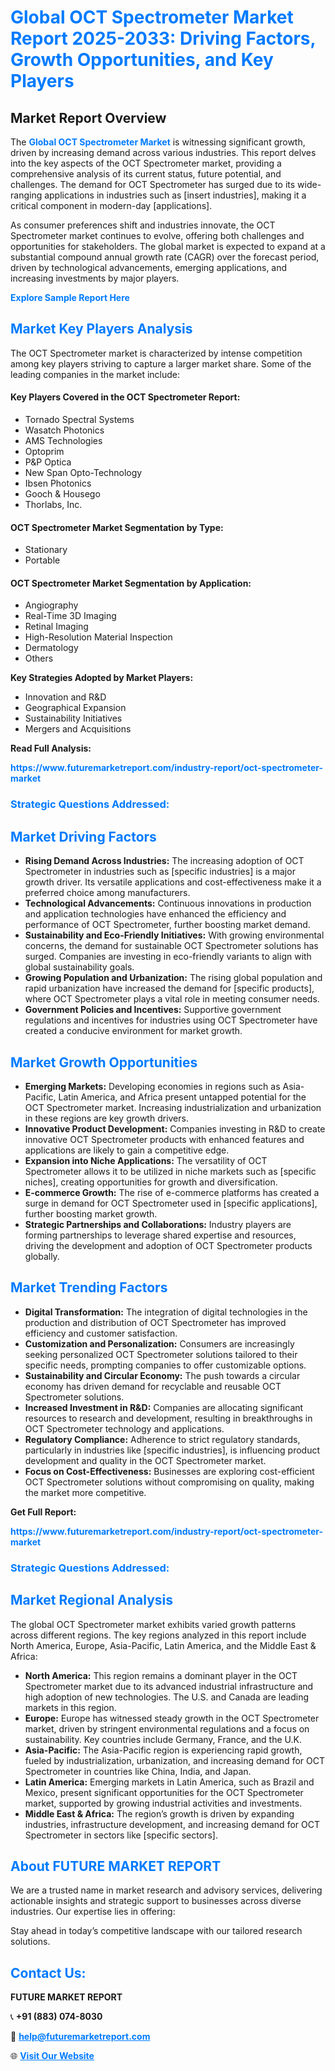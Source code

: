 <h1 style="color: #007BFF;">Global OCT Spectrometer Market Report 2025-2033: Driving Factors, Growth Opportunities, and Key Players</h1>

<section id="overview">
<h2>Market Report Overview</h2>
<p>The <a href="https://www.futuremarketreport.com/industry-report/oct-spectrometer-market" style="color: #007BFF; text-decoration: none;"><strong>Global OCT Spectrometer Market</strong></a> is witnessing significant growth, driven by increasing demand across various industries. This report delves into the key aspects of the OCT Spectrometer market, providing a comprehensive analysis of its current status, future potential, and challenges. The demand for OCT Spectrometer has surged due to its wide-ranging applications in industries such as [insert industries], making it a critical component in modern-day [applications].</p>
<p>As consumer preferences shift and industries innovate, the OCT Spectrometer market continues to evolve, offering both challenges and opportunities for stakeholders. The global market is expected to expand at a substantial compound annual growth rate (CAGR) over the forecast period, driven by technological advancements, emerging applications, and increasing investments by major players.</p>
</section>

<section id="overview">
<p><a href="https://www.futuremarketreport.com/request-sample/reportId=59269" style="color: #007BFF; text-decoration: none;"><strong>Explore Sample Report Here</strong></a></p>
</section>

<section id="key-players">
<h2 style="color: #007BFF;">Market Key Players Analysis</h2>
<p>The OCT Spectrometer market is characterized by intense competition among key players striving to capture a larger market share. Some of the leading companies in the market include:</p>
<h4>Key Players Covered in the OCT Spectrometer Report:</h4>
<ul><li>Tornado Spectral Systems</li><li>Wasatch Photonics</li><li>AMS Technologies</li><li>Optoprim</li><li>P&amp;P Optica</li><li>New Span Opto-Technology</li><li>Ibsen Photonics</li><li>Gooch &amp; Housego</li><li>Thorlabs, Inc.</li></ul>
<h4>OCT Spectrometer Market Segmentation by Type:</h4>
<ul><li>Stationary</li><li>Portable</li></ul>

<h4>OCT Spectrometer Market Segmentation by Application:</h4>
<ul><li>Angiography</li><li>Real-Time 3D Imaging</li><li>Retinal Imaging</li><li>High-Resolution Material Inspection</li><li>Dermatology</li><li>Others</li></ul>
<p><strong>Key Strategies Adopted by Market Players:</strong></p>
<ul>
<li>Innovation and R&D</li>
<li>Geographical Expansion</li>
<li>Sustainability Initiatives</li>
<li>Mergers and Acquisitions</li>
</ul>
</section>

<section>
<p><strong>Read Full Analysis: </strong></p><a href="https://www.futuremarketreport.com/industry-report/oct-spectrometer-market" style="color: #007BFF; text-decoration: none;"><strong>https://www.futuremarketreport.com/industry-report/oct-spectrometer-market</strong></a>
<h3 style="color: #007BFF;">Strategic Questions Addressed:</h3>
</section>

<section id="driving-factors">
<h2 style="color: #007BFF;">Market Driving Factors</h2>
<ul>
<li><strong>Rising Demand Across Industries:</strong> The increasing adoption of OCT Spectrometer in industries such as [specific industries] is a major growth driver. Its versatile applications and cost-effectiveness make it a preferred choice among manufacturers.</li>
<li><strong>Technological Advancements:</strong> Continuous innovations in production and application technologies have enhanced the efficiency and performance of OCT Spectrometer, further boosting market demand.</li>
<li><strong>Sustainability and Eco-Friendly Initiatives:</strong> With growing environmental concerns, the demand for sustainable OCT Spectrometer solutions has surged. Companies are investing in eco-friendly variants to align with global sustainability goals.</li>
<li><strong>Growing Population and Urbanization:</strong> The rising global population and rapid urbanization have increased the demand for [specific products], where OCT Spectrometer plays a vital role in meeting consumer needs.</li>
<li><strong>Government Policies and Incentives:</strong> Supportive government regulations and incentives for industries using OCT Spectrometer have created a conducive environment for market growth.</li>
</ul>
</section>

<section id="growth-opportunities">
<h2 style="color: #007BFF;">Market Growth Opportunities</h2>
<ul>
<li><strong>Emerging Markets:</strong> Developing economies in regions such as Asia-Pacific, Latin America, and Africa present untapped potential for the OCT Spectrometer market. Increasing industrialization and urbanization in these regions are key growth drivers.</li>
<li><strong>Innovative Product Development:</strong> Companies investing in R&D to create innovative OCT Spectrometer products with enhanced features and applications are likely to gain a competitive edge.</li>
<li><strong>Expansion into Niche Applications:</strong> The versatility of OCT Spectrometer allows it to be utilized in niche markets such as [specific niches], creating opportunities for growth and diversification.</li>
<li><strong>E-commerce Growth:</strong> The rise of e-commerce platforms has created a surge in demand for OCT Spectrometer used in [specific applications], further boosting market growth.</li>
<li><strong>Strategic Partnerships and Collaborations:</strong> Industry players are forming partnerships to leverage shared expertise and resources, driving the development and adoption of OCT Spectrometer products globally.</li>
</ul>
</section>

<section id="trending-factors">
<h2 style="color: #007BFF;">Market Trending Factors</h2>
<ul>
<li><strong>Digital Transformation:</strong> The integration of digital technologies in the production and distribution of OCT Spectrometer has improved efficiency and customer satisfaction.</li>
<li><strong>Customization and Personalization:</strong> Consumers are increasingly seeking personalized OCT Spectrometer solutions tailored to their specific needs, prompting companies to offer customizable options.</li>
<li><strong>Sustainability and Circular Economy:</strong> The push towards a circular economy has driven demand for recyclable and reusable OCT Spectrometer solutions.</li>
<li><strong>Increased Investment in R&D:</strong> Companies are allocating significant resources to research and development, resulting in breakthroughs in OCT Spectrometer technology and applications.</li>
<li><strong>Regulatory Compliance:</strong> Adherence to strict regulatory standards, particularly in industries like [specific industries], is influencing product development and quality in the OCT Spectrometer market.</li>
<li><strong>Focus on Cost-Effectiveness:</strong> Businesses are exploring cost-efficient OCT Spectrometer solutions without compromising on quality, making the market more competitive.</li>
</ul>
</section>

<section>
<p><strong>Get Full Report: </strong></p><a href="https://www.futuremarketreport.com/industry-report/oct-spectrometer-market" style="color: #007BFF; text-decoration: none;"><strong>https://www.futuremarketreport.com/industry-report/oct-spectrometer-market</strong></a>
<h3 style="color: #007BFF;">Strategic Questions Addressed:</h3>
</section>


<section id="regional-analysis">
<h2 style="color: #007BFF;">Market Regional Analysis</h2>
<p>The global OCT Spectrometer market exhibits varied growth patterns across different regions. The key regions analyzed in this report include North America, Europe, Asia-Pacific, Latin America, and the Middle East & Africa:</p>
<ul>
<li><strong>North America:</strong> This region remains a dominant player in the OCT Spectrometer market due to its advanced industrial infrastructure and high adoption of new technologies. The U.S. and Canada are leading markets in this region.</li>
<li><strong>Europe:</strong> Europe has witnessed steady growth in the OCT Spectrometer market, driven by stringent environmental regulations and a focus on sustainability. Key countries include Germany, France, and the U.K.</li>
<li><strong>Asia-Pacific:</strong> The Asia-Pacific region is experiencing rapid growth, fueled by industrialization, urbanization, and increasing demand for OCT Spectrometer in countries like China, India, and Japan.</li>
<li><strong>Latin America:</strong> Emerging markets in Latin America, such as Brazil and Mexico, present significant opportunities for the OCT Spectrometer market, supported by growing industrial activities and investments.</li>
<li><strong>Middle East & Africa:</strong> The region’s growth is driven by expanding industries, infrastructure development, and increasing demand for OCT Spectrometer in sectors like [specific sectors].</li>
</ul>
</section>

<footer>
<h2 style="color: #007BFF;">About FUTURE MARKET REPORT</h2>
<p>We are a trusted name in market research and advisory services, delivering actionable insights and strategic support to businesses across diverse industries. Our expertise lies in offering:</p>

<p>Stay ahead in today’s competitive landscape with our tailored research solutions.</p>

<h2 style="color: #007BFF;">Contact Us:</h2>
<p><strong>FUTURE MARKET REPORT</strong></p>
<p>📞 <strong>+91 (883) 074-8030</strong></p>
<p>📧 <strong><a href="mailto:help@futuremarketreport.com" style="color: #007BFF;">help@futuremarketreport.com</a></strong></p>
<p>🌐 <strong><a href="https://www.futuremarketreport.com/" style="color: #007BFF;">Visit Our Website</a></strong></p>
</footer>